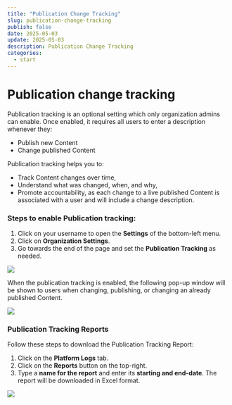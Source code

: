 ```yaml
---
title: "Publication Change Tracking"
slug: publication-change-tracking
publish: false
date: 2025-05-03
update: 2025-05-03
description: Publication Change Tracking
categories:
  - start
---
```


Publication change tracking
===========================

Publication tracking is an optional setting which only organization admins can enable. Once enabled, it requires all users to enter a description whenever they:

* Publish new Content
* Change published Content

Publication tracking helps you to:

* Track Content changes over time,
* Understand what was changed, when, and why,
* Promote accountability, as each change to a live published Content is associated with a user and will include a change description.

### Steps to enable Publication tracking:

1. Click on your username to open the **Settings** of the bottom-left menu.
2. Click on **Organization Settings**.
3. Go towards the end of the page and set the **Publication Tracking** as needed.

![](https://static.helpjuice.com/helpjuice_production/uploads/upload/image/23821/direct/1731664393719/tracking-changes-to-published-content-2023-10-03.png)

When the publication tracking is enabled, the following pop-up window will be shown to users when changing, publishing, or changing an already published Content.

![](https://static.helpjuice.com/helpjuice_production/uploads/upload/image/23821/direct/1731664405814/tracking-changes-to-published-content-2023-10-03-3.png)

### Publication Tracking Reports

Follow these steps to download the Publication Tracking Report:

1. Click on the **Platform Logs** tab.
2. Click on the **Reports** button on the top-right.
3. Type a **name for the report** and enter its **starting and end-date**. The report will be downloaded in Excel format.

![](https://static.helpjuice.com/helpjuice_production/uploads/upload/image/23821/direct/1731664461824/publication-change-tracking-2023-10-03.png)
